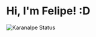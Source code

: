 # Hi, I'm Felipe! :D

![Karanalpe Status](https://github-readme-stats.vercel.app/api?username=felipe&show_icons=true)
